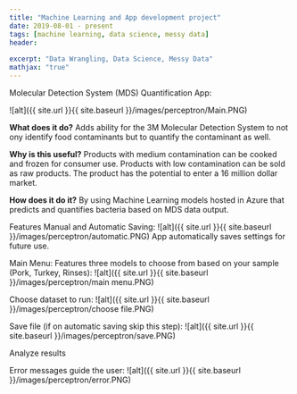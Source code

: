 ```yaml
---
title: "Machine Learning and App development project"
date: 2019-08-01 - present
tags: [machine learning, data science, messy data]
header:
  
excerpt: "Data Wrangling, Data Science, Messy Data"
mathjax: "true"
---
```



Molecular Detection System (MDS) Quantification App:

![alt]({{ site.url }}{{ site.baseurl }}/images/perceptron/Main.PNG)

**What does it do?**
Adds ability for the 3M Molecular Detection System to not ony identify food contaminants but to quantify the contaminant as well.

**Why is this useful?**
Products with medium contamination can be cooked and frozen for consumer use. Products with low contamination can be sold as raw products. The product has the potential to enter a 16 million dollar market.

**How does it do it?**
By using Machine Learning models hosted in Azure that predicts and quantifies bacteria based on MDS data output.


Features Manual and Automatic Saving:
![alt]({{ site.url }}{{ site.baseurl }}/images/perceptron/automatic.PNG)
App automatically saves settings for future use.

Main Menu:
Features three models to choose from based on your sample (Pork, Turkey, Rinses):
![alt]({{ site.url }}{{ site.baseurl }}/images/perceptron/main menu.PNG)

Choose dataset to run:
![alt]({{ site.url }}{{ site.baseurl }}/images/perceptron/choose file.PNG)

Save file (if on automatic saving skip this step):
![alt]({{ site.url }}{{ site.baseurl }}/images/perceptron/save.PNG)

Analyze results

Error messages guide the user:
![alt]({{ site.url }}{{ site.baseurl }}/images/perceptron/error.PNG)

